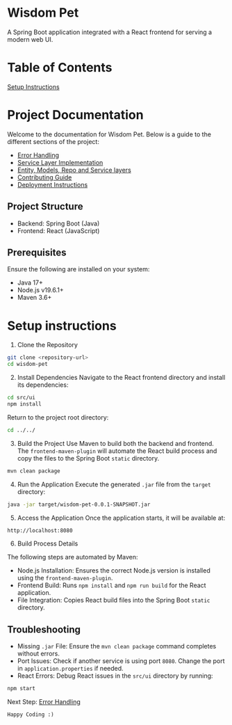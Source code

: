 # Wisdom Pet

A Spring Boot application integrated with a React frontend for serving a modern web UI.

# Table of Contents

[Setup Instructions](#setup-instructions)

# Project Documentation

Welcome to the documentation for Wisdom Pet. Below is a guide to the different sections of the project:

- [Error Handling](docs/ErrorHandling.md)
- [Service Layer Implementation](docs/ServiceLayer.md)
- [Entity, Models, Repo and Service layers](docs/EMRSLayer.md)
- [Contributing Guide](docs/Contributing.md)
- [Deployment Instructions](docs/Deployment.md)

## Project Structure

- Backend: Spring Boot (Java)
- Frontend: React (JavaScript)

## Prerequisites

Ensure the following are installed on your system:

- Java 17+
- Node.js v19.6.1+
- Maven 3.6+

# Setup instructions

1. Clone the Repository

```bash
git clone <repository-url>
cd wisdom-pet
```

2. Install Dependencies
   Navigate to the React frontend directory and install its dependencies:

```bash
cd src/ui
npm install
```

Return to the project root directory:

```bash
cd ../../
```

3. Build the Project
   Use Maven to build both the backend and frontend. The `frontend-maven-plugin` will automate the React build process and copy the files to the Spring Boot `static` directory.

```bash
mvn clean package
```

4. Run the Application
   Execute the generated `.jar` file from the `target` directory:

```bash
java -jar target/wisdom-pet-0.0.1-SNAPSHOT.jar
```

5. Access the Application
   Once the application starts, it will be available at:

```bash
http://localhost:8080
```

6. Build Process Details

The following steps are automated by Maven:

- Node.js Installation: Ensures the correct Node.js version is installed using the `frontend-maven-plugin`.
- Frontend Build: Runs `npm install` and `npm run build` for the React application.
- File Integration: Copies React build files into the Spring Boot `static` directory.

## Troubleshooting

- Missing `.jar` File: Ensure the `mvn clean package` command completes without errors.
- Port Issues: Check if another service is using port `8080`. Change the port in `application.properties` if needed.
- React Errors: Debug React issues in the `src/ui` directory by running:

```bash
npm start
```

Next Step: [Error Handling](docs/ErrorHandling.md)

`Happy Coding :)`
